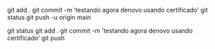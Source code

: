 
git add .
git commit -m 'testando agora denovo usando certificado'
git status
git push -u origin main

git status
git add .
git commit -m 'testando agora denovo usando certificado'
git push
